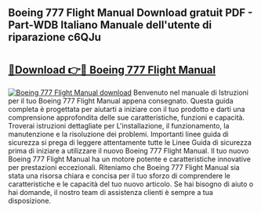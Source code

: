 ## Boeing 777 Flight Manual Download gratuit PDF - Part-WDB Italiano Manuale dell'utente di riparazione c6QJu

# <h2><a href="http://dfahi5o.blite.top/?on=Boeing+777+Flight+Manual">🔗Download 👉🔴 Boeing 777 Flight Manual</a></h2>

[![Boeing 777 Flight Manual download](https://i.imgur.com/lujVjoI.png)](http://dfahi5o.blite.top/?on=Boeing+777+Flight+Manual)
Benvenuto nel manuale di Istruzioni per il tuo Boeing 777 Flight Manual appena consegnato. Questa guida completa è progettata per aiutarti a iniziare con il tuo prodotto e darti una comprensione approfondita delle sue caratteristiche, funzioni e capacità. Troverai istruzioni dettagliate per L'installazione, il funzionamento, la manutenzione e la risoluzione dei problemi. Importanti linee guida di sicurezza si prega di leggere attentamente tutte le Linee Guida di sicurezza prima di iniziare a utilizzare il nuovo Boeing 777 Flight Manual. Il tuo nuovo Boeing 777 Flight Manual ha un motore potente e caratteristiche innovative per prestazioni eccezionali. Riteniamo che Boeing 777 Flight Manual sia stata una risorsa chiara e concisa per il tuo sforzo di comprendere le caratteristiche e le capacità del tuo nuovo articolo. Se hai bisogno di aiuto o hai domande, il nostro team di assistenza clienti è sempre a tua disposizione.
